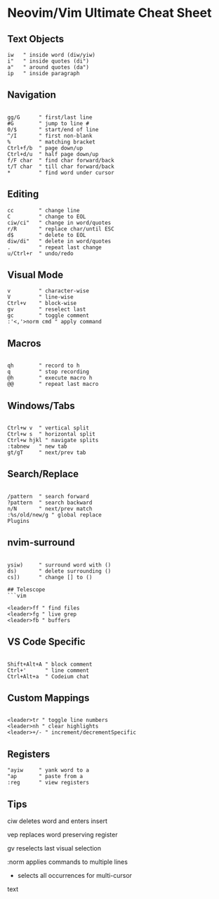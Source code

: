 # Neovim/Vim Ultimate Cheat Sheet

## Text Objects
```vim
iw   " inside word (diw/yiw)
i"   " inside quotes (di")
a"   " around quotes (da")
ip   " inside paragraph
```

## Navigation
```vim

gg/G      " first/last line
#G        " jump to line #
0/$       " start/end of line
^/I       " first non-blank
%         " matching bracket
Ctrl+f/b  " page down/up
Ctrl+d/u  " half page down/up
f/F char  " find char forward/back
t/T char  " till char forward/back
*         " find word under cursor
```

## Editing
```vim
cc        " change line
C         " change to EOL
ciw/ci"   " change in word/quotes
r/R       " replace char/until ESC
d$        " delete to EOL
diw/di"   " delete in word/quotes
.         " repeat last change
u/Ctrl+r  " undo/redo
```

## Visual Mode
```vim
v         " character-wise
V         " line-wise
Ctrl+v    " block-wise
gv        " reselect last
gc        " toggle comment
:'<,'>norm cmd " apply command
```

## Macros
```vim

qh        " record to h
q         " stop recording
@h        " execute macro h
@@        " repeat last macro
```

## Windows/Tabs
```vim

Ctrl+w v  " vertical split
Ctrl+w s  " horizontal split
Ctrl+w hjkl " navigate splits
:tabnew   " new tab
gt/gT     " next/prev tab
```

## Search/Replace
```vim

/pattern  " search forward
?pattern  " search backward
n/N       " next/prev match
:%s/old/new/g " global replace
Plugins
```

## nvim-surround
```vim

ysiw)     " surround word with ()
ds)       " delete surrounding ()
cs])      " change [] to ()

## Telescope
```vim

<leader>ff " find files
<leader>fg " live grep
<leader>fb " buffers
```

## VS Code Specific
```vim

Shift+Alt+A " block comment
Ctrl+'      " line comment
Ctrl+Alt+a  " Codeium chat
```


## Custom Mappings
```vim

<leader>tr " toggle line numbers
<leader>nh " clear highlights
<leader>+/- " increment/decrementSpecific
```

## Registers
```vim
"ayiw     " yank word to a
"ap       " paste from a
:reg      " view registers
```

## Tips

ciw deletes word and enters insert

vep replaces word preserving register

gv reselects last visual selection

:norm applies commands to multiple lines

* selects all occurrences for multi-cursor

text
